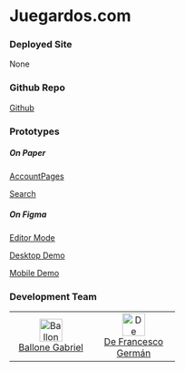 # Juegardos.com

### Deployed Site

None

### Github Repo

[Github](https://github.com/Germandf/Juegardos.com)

### Prototypes

##### On Paper

[AccountPages](prototypes/AccountPages.jpeg)

[Search](prototypes/Search.jpeg)

##### On Figma

[Editor Mode](https://www.figma.com/file/Lc1x3JCy1Z0pWCTe5iACAa/Juegardos.com?node-id=12%3A2)

[Desktop Demo](https://www.figma.com/proto/Lc1x3JCy1Z0pWCTe5iACAa/Juegardos.com?node-id=0%3A1&scaling=scale-down&starting-point-node-id=54%3A375)

[Mobile Demo](https://www.figma.com/proto/Lc1x3JCy1Z0pWCTe5iACAa/Juegardos.com?node-id=13%3A3&scaling=scale-down&starting-point-node-id=62%3A1562)

### Development Team

<table>
	<tr>
		<td align="center" width="130">
			<a src="https://github.com/gabrielballone"><img src="https://avatars.githubusercontent.com/u/70412985?v=4" alt="Ballone Gabriel" width="40" height="40" /></a><br/><a href="https://github.com/gabrielballone">Ballone Gabriel</a>
		</td>
		<td align="center" width="130">
			<a src="https://github.com/Germandf"><img src="https://avatars.githubusercontent.com/u/69018178?v=4" alt="De Francesco Germán" width="40" height="40" /></a><br/><a href="https://github.com/Germandf">De Francesco Germán</a>
		</td>
	</tr>
</table>
